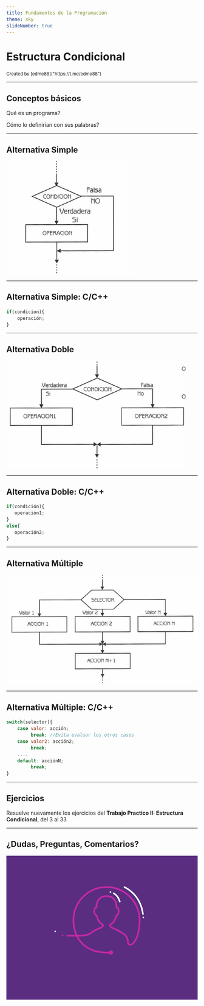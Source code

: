 ```yaml
---
title: Fundamentos de la Programación
theme: sky
slideNumber: true
---
```


# Estructura Condicional
<small>
Created by <i class="fab fa-telegram"></i>
[edme88]("https://t.me/edme88")
</small>

---
## Conceptos básicos
Qué es un programa?

Cómo lo definirian con sus palabras?

---
## Alternativa Simple
![Alternativa Simple](images/U2_control_flujo/alternativa_simple.png)

---
## Alternativa Simple: C/C++
````javascript
if(condicion){
    operación;
}
````

---
## Alternativa Doble
![Alternativa Doble](images/U2_control_flujo/alternativa_doble.png)

---
## Alternativa Doble: C/C++
````javascript
if(condición){
   operación1;
}
else{
   operación2;
}
````

---
## Alternativa Múltiple
![Alternativa Multiple](images/U2_control_flujo/alternativa_multiple.png)

---
## Alternativa Múltiple: C/C++
````javascript
switch(selector){
    case valor: acción;
         break; //Evita evaluar los otros casos
    case valor2: acción2;
         break;
    ....
    default: acciónN;
         break;
}
````

---
## Ejercicios
Resuelve nuevamente los ejercicios del **Trabajo Practico II: Estructura Condicional**, del 3 al 33 

---
## ¿Dudas, Preguntas, Comentarios?
![DUDAS](images/pregunta.gif)
